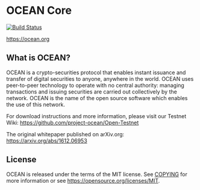 OCEAN Core 
=============

[![Build Status](https://travis-ci.org/project-ocean/ocean-core.svg?branch=dev)](https://travis-ci.org/project-ocean/ocean-core)

https://ocean.org

What is OCEAN?
----------------

OCEAN is a crypto-securities protocol that enables instant issuance and transfer of digital
securities to anyone, anywhere in the world. OCEAN uses peer-to-peer technology to operate
with no central authority: managing transactions and issuing securities are carried out 
collectively by the network. OCEAN is the name of the open source software which enables 
the use of this network.

For download instructions and more information, please visit our Testnet Wiki: https://github.com/project-ocean/Open-Testnet

The original whitepaper published on arXiv.org: https://arxiv.org/abs/1612.06953

License
-------

OCEAN is released under the terms of the MIT license. See [COPYING](COPYING) for more
information or see https://opensource.org/licenses/MIT.

